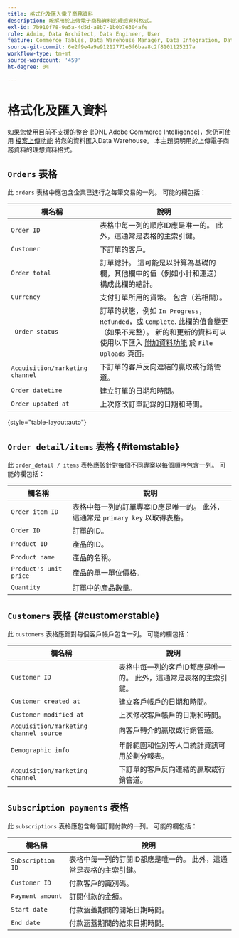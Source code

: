 ```yaml
---
title: 格式化及匯入電子商務資料
description: 瞭解用於上傳電子商務資料的理想資料格式。
exl-id: 7b910f78-9a5a-4d5d-a8b7-1b0b76304afe
role: Admin, Data Architect, Data Engineer, User
feature: Commerce Tables, Data Warehouse Manager, Data Integration, Data Import/Export
source-git-commit: 6e2f9e4a9e91212771e6f6baa8c2f8101125217a
workflow-type: tm+mt
source-wordcount: '459'
ht-degree: 0%

---
```


# 格式化及匯入資料

如果您使用目前不支援的整合 [!DNL Adobe Commerce Intelligence]，您仍可使用 [檔案上傳功能](using-file-uploader.md) 將您的資料匯入Data Warehouse。 本主題說明用於上傳電子商務資料的理想資料格式。

## `Orders` 表格

此 `orders` 表格中應包含企業已進行之每筆交易的一列。 可能的欄包括：

| 欄名稱 | 說明 |
|----|----|
| `Order ID` | 表格中每一列的順序ID應是唯一的。 此外，這通常是表格的主索引鍵。 |
| `Customer` | 下訂單的客戶。 |
| `Order total` | 訂單總計。 這可能是以計算為基礎的欄，其他欄中的值（例如小計和運送）構成此欄的總計。 |
| `Currency` | 支付訂單所用的貨幣。 包含（若相關）。 |
| ` Order status` | 訂單的狀態，例如 `In Progress`， `Refunded`，或 `Complete`. 此欄的值會變更（如果不完整）。 新的和更新的資料可以使用以下匯入 [附加資料功能](../../../data-analyst/importing-data/connecting-data/using-file-uploader.md) 於 `File Uploads` 頁面。 |
| `Acquisition/marketing channel` | 下訂單的客戶反向連結的贏取或行銷管道。 |
| `Order datetime` | 建立訂單的日期和時間。 |
| `Order updated at` | 上次修改訂單記錄的日期和時間。 |

{style="table-layout:auto"}

## `Order detail/items` 表格 {#itemstable}

此 `order_detail / items` 表格應該針對每個不同專案以每個順序包含一列。 可能的欄包括：

| 欄名稱 | 說明 |
|----|----|
| `Order item ID` | 表格中每一列的訂單專案ID應是唯一的。 此外，這通常是 `primary key` 以取得表格。 |
| `Order ID` | 訂單的ID。 |
| `Product ID` | 產品的ID。 |
| `Product name` | 產品的名稱。 |
| `Product's unit price` | 產品的單一單位價格。 |
| `Quantity` | 訂單中的產品數量。 |

## `Customers` 表格 {#customerstable}

此 `customers` 表格應針對每個客戶帳戶包含一列。 可能的欄包括：

| 欄名稱 | 說明 |
|----|----|
| `Customer ID` | 表格中每一列的客戶ID都應是唯一的。 此外，這通常是表格的主索引鍵。 |
| `Customer created at` | 建立客戶帳戶的日期和時間。 |
| `Customer modified at` | 上次修改客戶帳戶的日期和時間。 |
| `Acquisition/marketing channel source` | 向客戶轉介的贏取或行銷管道。 |
| `Demographic info` | 年齡範圍和性別等人口統計資訊可用於劃分報表。 |
| `Acquisition/marketing channel` | 下訂單的客戶反向連結的贏取或行銷管道。 |

## `Subscription payments` 表格

此 `subscriptions` 表格應包含每個訂閱付款的一列。 可能的欄包括：

| 欄名稱 | 說明 |
|----|----|
| `Subscription ID` | 表格中每一列的訂閱ID都應是唯一的。 此外，這通常是表格的主索引鍵。 |
| `Customer ID` | 付款客戶的識別碼。 |
| `Payment amount` | 訂閱付款的金額。 |
| `Start date` | 付款涵蓋期間的開始日期時間。 |
| `End date` | 付款涵蓋期間的結束日期時間。 |
